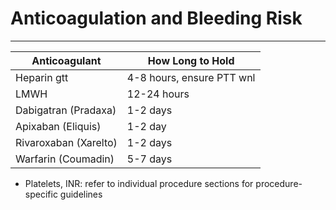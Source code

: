 # Anticoagulation and Bleeding Risk

---

| Anticoagulant         | How Long to Hold          |
|-----------------------|---------------------------|
| Heparin gtt           | 4-8 hours, ensure PTT wnl |
| LMWH                  | 12-24 hours               |
| Dabigatran (Pradaxa)  | 1-2 days                  |
| Apixaban (Eliquis)    | 1-2 day                   |
| Rivaroxaban (Xarelto) | 1-2 days                  |
| Warfarin (Coumadin)   | 5-7 days                  |

- Platelets, INR: refer to individual procedure sections for
procedure-specific guidelines

